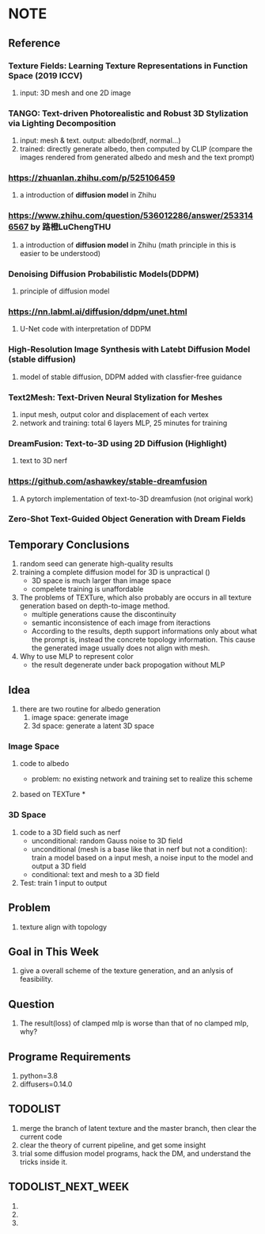 # NOTE

## Reference 

### Texture Fields: Learning Texture Representations in Function Space (2019 ICCV)
1. input: 3D mesh and one 2D image

### TANGO: Text-driven Photorealistic and Robust 3D Stylization via Lighting Decomposition
1. input: mesh & text. output: albedo(brdf, normal...)
2. trained: directly generate albedo, then computed by CLIP (compare the images rendered from generated albedo and mesh and the text prompt)

### https://zhuanlan.zhihu.com/p/525106459
1. a introduction of **diffusion model** in Zhihu

### https://www.zhihu.com/question/536012286/answer/2533146567 by 路橙LuChengTHU
1. a introduction of **diffusion model** in Zhihu (math principle in this is easier to be understood)

### Denoising Diffusion Probabilistic Models(DDPM)
1. principle of diffusion model

### https://nn.labml.ai/diffusion/ddpm/unet.html
1. U-Net code with interpretation of DDPM

### High-Resolution Image Synthesis with Latebt Diffusion Model (stable diffusion)
1. model of stable diffusion, DDPM added with classfier-free guidance

### Text2Mesh: Text-Driven Neural Stylization for Meshes
1. input mesh, output color and displacement of each vertex
2. network and training: total 6 layers MLP, 25 minutes for training

### DreamFusion: Text-to-3D using 2D Diffusion (Highlight)
1. text to 3D nerf

### https://github.com/ashawkey/stable-dreamfusion
1. A pytorch implementation of text-to-3D dreamfusion (not original work)

### Zero-Shot Text-Guided Object Generation with Dream Fields
    


## Temporary Conclusions
1. random seed can generate high-quality results
2. training a complete diffusion model for 3D is unpractical ()
    * 3D space is much larger than image space
    * compelete training is unaffordable
3. The problems of TEXTure, which also probably are occurs in all texture generation based on depth-to-image method.
    * multiple generations cause the discontinuity
    * semantic inconsistence of each image from iteractions
    * According to the results, depth support informations only about what the prompt is, instead the concrete topology information. This cause the generated image usually does not align with mesh.
4. Why to use MLP to represent color
    * the result degenerate under back propogation without MLP

## Idea
1. there are two routine for albedo generation
    1. image space: generate image
    2. 3d space: generate a latent 3D space

### Image Space
1. code to albedo
    * problem: no existing network and training set to realize this scheme

2. based on TEXTure
    * 

### 3D Space
1. code to a 3D field such as nerf
    * unconditional: random Gauss noise to 3D field
    * unconditional (mesh is a base like that in nerf but not a condition): train a model based on a input mesh, a noise input to the model and output a 3D field
    * conditional: text and mesh to a 3D field
2. Test: train 1 input to output

## Problem
1. texture align with topology

## Goal in This Week
1. give a overall scheme of the texture generation, and an anlysis of feasibility.

## Question
1. The result(loss) of clamped mlp is worse than that of no clamped mlp, why?

## Programe Requirements
1. python=3.8
2. diffusers=0.14.0

## TODOLIST
1. merge the branch of latent texture and the master branch, then clear the current code
2. clear the theory of current pipeline, and get some insight
3. trial some diffusion model programs, hack the DM, and understand the tricks inside it.

## TODOLIST_NEXT_WEEK
1. 
2. 
3. 

